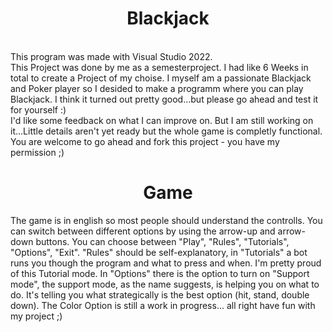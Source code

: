 
<h1 align="center"> Blackjack </h1> <br>
This program was made with Visual Studio 2022. <br>
This Project was done by me as a semesterproject. I had like 6 Weeks in total to create a Project of my choise. I myself am a passionate Blackjack and Poker player 
so I desided to make a programm where you can play Blackjack. I think it turned out pretty good...but please go ahead and test it for yourself :) <br>
I'd like some feedback on what I can improve on.
But I am still working on it...Little details aren't yet ready but the whole game is completly functional. <br>
You are welcome to go ahead and fork this project - you have my permission ;)

<h1 align="center">Game</h1>
The game is in english so most people should understand the controlls. You can switch between different options by using the arrow-up and arrow-down buttons.
You can choose between "Play", "Rules", "Tutorials", "Options", "Exit". "Rules" should be self-explanatory, in "Tutorials" a bot runs you though the program and what to press and when. I'm pretty proud of this Tutorial mode. In "Options" there is the option to turn on "Support mode", the support mode, as the name suggests, is helping you on what to do. It's telling you what strategically is the best option (hit, stand, double down). The Color Option is still a work in progress...
all right have fun with my project ;)
